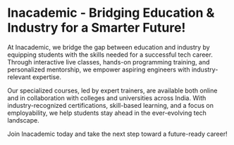 # Inacademic - Bridging Education & Industry for a Smarter Future!

At Inacademic, we bridge the gap between education and industry by equipping students with the skills needed for a successful tech career. Through interactive live classes, hands-on programming training, and personalized mentorship, we empower aspiring engineers with industry-relevant expertise.

Our specialized courses, led by expert trainers, are available both online and in collaboration with colleges and universities across India. With industry-recognized certifications, skill-based learning, and a focus on employability, we help students stay ahead in the ever-evolving tech landscape.

Join Inacademic today and take the next step toward a future-ready career!
